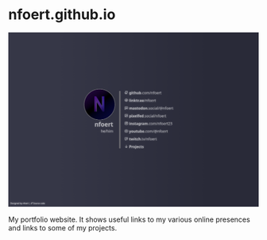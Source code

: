 # nfoert.github.io

![image](image.png)

My portfolio website. It shows useful links to my various online presences and links to some of my projects.